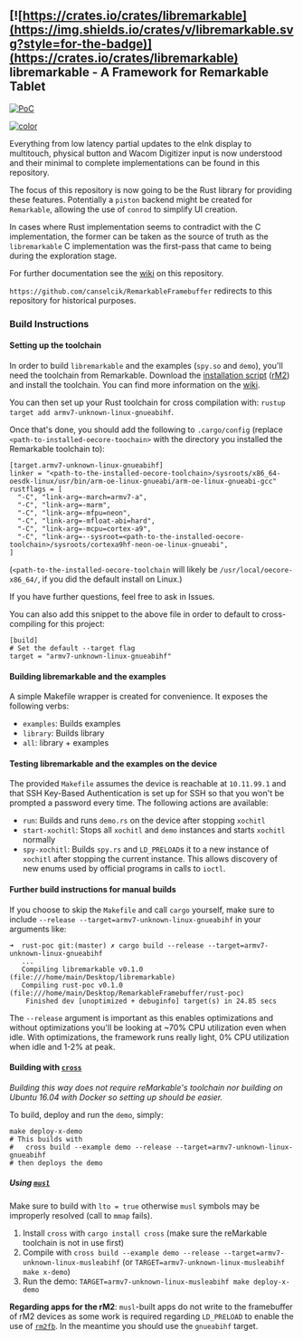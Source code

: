 

## [![https://crates.io/crates/libremarkable](https://img.shields.io/crates/v/libremarkable.svg?style=for-the-badge)](https://crates.io/crates/libremarkable) libremarkable - A Framework for Remarkable Tablet

[![PoC](https://thumbs.gfycat.com/ScholarlyShadyElk-size_restricted.gif)](https://gfycat.com/ScholarlyShadyElk)

[![color](https://github.com/canselcik/libremarkable/raw/master/reference-material/color.jpg)](https://github.com/canselcik/libremarkable/raw/master/reference-material/color.jpg)

Everything from low latency partial updates to the eInk display to multitouch, physical button and Wacom Digitizer input is now understood and their minimal to complete implementations can be found in this repository.

The focus of this repository is now going to be the Rust library for providing these features. Potentially a `piston` backend might be created for `Remarkable`, allowing the use of `conrod` to simplify UI creation.

In cases where Rust implementation seems to contradict with the C implementation, the former can be taken as the source of truth as the `libremarkable` C implementation was the first-pass that came to being during the exploration stage.

For further documentation see the [wiki](https://github.com/canselcik/libremarkable/wiki) on this repository.

`https://github.com/canselcik/RemarkableFramebuffer` redirects to this repository for historical purposes.

### Build Instructions

#### Setting up the toolchain
In order to build `libremarkable` and the examples (`spy.so` and `demo`), you'll need the toolchain from Remarkable. Download the [installation script](https://storage.googleapis.com/remarkable-codex-toolchain/codex-x86_64-cortexa9hf-neon-rm10x-toolchain-3.1.2.sh) ([rM2](https://storage.googleapis.com/remarkable-codex-toolchain/codex-x86_64-cortexa7hf-neon-rm11x-toolchain-3.1.2.sh)) and install the toolchain. You can find more information on the [wiki](https://remarkablewiki.com/devel/toolchain).

You can then set up your Rust toolchain for cross compilation with: `rustup target add armv7-unknown-linux-gnueabihf`.

Once that's done, you should add the following to `.cargo/config` (replace `<path-to-installed-oecore-toochain>` with the directory you installed the Remarkable toolchain to):
```
[target.armv7-unknown-linux-gnueabihf]
linker = "<path-to-the-installed-oecore-toolchain>/sysroots/x86_64-oesdk-linux/usr/bin/arm-oe-linux-gnueabi/arm-oe-linux-gnueabi-gcc"
rustflags = [
  "-C", "link-arg=-march=armv7-a",
  "-C", "link-arg=-marm",
  "-C", "link-arg=-mfpu=neon",
  "-C", "link-arg=-mfloat-abi=hard",
  "-C", "link-arg=-mcpu=cortex-a9",
  "-C", "link-arg=--sysroot=<path-to-the-installed-oecore-toolchain>/sysroots/cortexa9hf-neon-oe-linux-gnueabi",
]
```

(`<path-to-the-installed-oecore-toolchain` will likely be `/usr/local/oecore-x86_64/`, if you did the default install on Linux.)

If you have further questions, feel free to ask in Issues.

You can also add this snippet to the above file in order to default to cross-compiling for this project:

```
[build]
# Set the default --target flag
target = "armv7-unknown-linux-gnueabihf"
```

#### Building libremarkable and the examples
A simple Makefile wrapper is created for convenience. It exposes the following verbs:
  - `examples`: Builds examples
  - `library`: Builds library
  - `all`: library + examples

#### Testing libremarkable and the examples on the device
The provided `Makefile` assumes the device is reachable at `10.11.99.1` and that SSH Key-Based Authentication is set up for SSH so that you won't be prompted a password every time. The following actions are available:
  - `run`: Builds and runs `demo.rs` on the device after stopping `xochitl`
  - `start-xochitl`: Stops all `xochitl` and `demo` instances and starts `xochitl` normally
  - `spy-xochitl`: Builds `spy.rs` and `LD_PRELOAD`s it to a new instance of `xochitl` after
                   stopping the current instance. This allows discovery of new enums used by
                   official programs in calls to `ioctl`.

#### Further build instructions for manual builds
If you choose to skip the `Makefile` and call `cargo` yourself, make sure to include `--release --target=armv7-unknown-linux-gnueabihf` in your arguments like:
```
➜  rust-poc git:(master) ✗ cargo build --release --target=armv7-unknown-linux-gnueabihf
   ...
   Compiling libremarkable v0.1.0 (file:///home/main/Desktop/libremarkable)
   Compiling rust-poc v0.1.0 (file:///home/main/Desktop/RemarkableFramebuffer/rust-poc)
    Finished dev [unoptimized + debuginfo] target(s) in 24.85 secs
```
The `--release` argument is important as this enables optimizations and without optimizations you'll be looking at ~70% CPU utilization even when idle. With optimizations, the framework runs really light, 0% CPU utilization when idle and 1-2% at peak.

#### Building with [`cross`](https://github.com/rust-embedded/cross)
*Building this way does not require reMarkable's toolchain nor building on Ubuntu 16.04 with Docker so setting up should be easier.*

To build, deploy and run the `demo`, simply:
```shell
make deploy-x-demo
# This builds with
#   cross build --example demo --release --target=armv7-unknown-linux-gnueabihf
# then deploys the demo
```
##### Using [`musl`](https://musl.libc.org/)
Make sure to build with `lto = true` otherwise `musl` symbols may be improperly resolved (call to `mmap` fails).

1. Install `cross` with `cargo install cross` (make sure the reMarkable toolchain is not in use first)
1. Compile with `cross build --example demo --release --target=armv7-unknown-linux-musleabihf` (or `TARGET=armv7-unknown-linux-musleabihf make x-demo`)
1. Run the demo: `TARGET=armv7-unknown-linux-musleabihf make deploy-x-demo`

**Regarding apps for the rM2**: `musl`-built apps do not write to the framebuffer of rM2 devices as some work is required regarding `LD_PRELOAD` to enable the use of [`rm2fb`](https://github.com/ddvk/remarkable2-framebuffer). In the meantime you should use the `gnueabihf` target.
